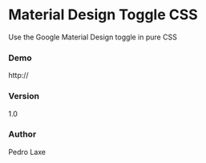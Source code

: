 # Material Design Toggle CSS

Use the Google Material Design toggle in pure CSS

### Demo
http://

### Version
1.0

### Author
Pedro Laxe
